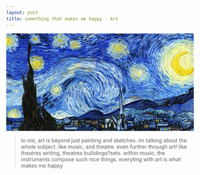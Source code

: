 ```yaml
---
layout: post
title: something that makes me happy - Art
---
```


![blog header](/images/starrynight.png)


> to me, art is beyond just painting and sketches. im talking about the whole subject. like music, and theatre. even further through art! like theatres writing, theatres builidings?sets. within music, the instruments compose such nice things. everyting with art is what makes me happy


